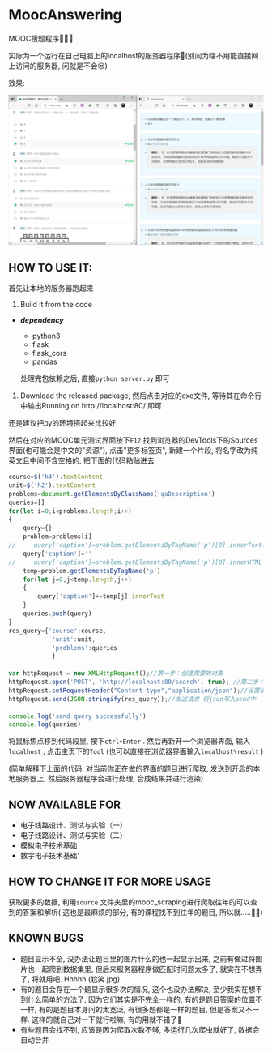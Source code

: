 # MoocAnswering
MOOC搜题程序🎉🎉🎉

实际为一个运行在自己电脑上的localhost的服务器程序👀(别问为啥不用能直接网上访问的服务器, 问就是不会😒)

效果:

![image-20210520183716875](README.assets/image-20210520183716875.png)

## HOW TO USE IT:

首先让本地的服务器跑起来

1. Build it from the code

- ***dependency***
  - python3
  - flask
  - flask_cors
  - pandas

  处理完包依赖之后, 直接`python server.py` 即可

1. Download the released package, 然后点击对应的exe文件, 等待其在命令行中输出Running on http://localhost:80/ 即可

还是建议把py的环境搭起来比较好

然后在对应的MOOC单元测试界面按下`F12` 找到浏览器的DevTools下的Sources界面(也可能会是中文的"资源"),  点击"更多标签页", 新建一个片段, 将名字改为纯英文且中间不含空格的, 把下面的代码粘贴进去

```js
course=$('h4').textContent
unit=$('h2').textContent
problems=document.getElementsByClassName('qaDescription')
queries=[]
for(let i=0;i<problems.length;i++)
{
    query={}
    problem=problems[i]
//     query['caption']=problem.getElementsByTagName('p')[0].innerText.replace(/\s+/,'')
    query['caption']=''
//     query['caption']=problem.getElementsByTagName('p')[0].innerHTML
    temp=problem.getElementsByTagName('p')
    for(let j=0;j<temp.length;j++)
    {
        query['caption']+=temp[j].innerText
    }
    queries.push(query)
}
res_query={'course':course,
            'unit':unit,
            'problems':queries
            }
            
var httpRequest = new XMLHttpRequest();//第一步：创建需要的对象
httpRequest.open('POST', 'http://localhost:80/search', true); //第二步：打开连接/***发送json格式文件必须设置请求头 ；如下 - */
httpRequest.setRequestHeader("Content-type","application/json");//设置请求头 注：post方式必须设置请求头（在建立连接后设置请求头）var obj = { name: 'zhansgan', age: 18 };
httpRequest.send(JSON.stringify(res_query));//发送请求 将json写入send中

console.log('send query successfully')
console.log(queries)
```

将鼠标焦点移到代码段里, 按下`ctrl+Enter` . 然后再新开一个浏览器界面, 输入`localhost` , 点击主页下的`Tool` (也可以直接在浏览器界面输入`localhost\result` )

(简单解释下上面的代码: 对当前你正在做的界面的题目进行爬取, 发送到开启的本地服务器上, 然后服务器程序会进行处理, 合成结果并进行渲染)

## NOW AVAILABLE FOR

- 电子线路设计、测试与实验（一）
- 电子线路设计、测试与实验（二）
- 模拟电子技术基础
- 数字电子技术基础'

## HOW TO CHANGE IT FOR MORE USAGE

获取更多的数据, 利用`source` 文件夹里的mooc_scraping进行爬取往年的可以查到的答案和解析( 这也是最麻烦的部分, 有的课程找不到往年的题目, 所以就.....🤷‍♂️)



## KNOWN BUGS

- 题目显示不全, 没办法让题目里的图片什么的也一起显示出来, 之前有做过将图片也一起爬到数据集里, 但后来服务器程序做匹配时问题太多了, 就实在不想弄了, 将就用吧. Hhhhh (尬笑.jpg)
- 有的题目会存在一个题显示很多次的情况, 这个也没办法解决, 至少我实在想不到什么简单的方法了, 因为它们其实是不完全一样的, 有的是题目答案的位置不一样, 有的是题目本身问的太宽泛, 有很多题都是一样的题目, 但是答案又不一样. 这样的就自己对一下就行啦嘛, 有的用就不错了🤔
- 有些题目会找不到, 应该是因为爬取次数不够, 多运行几次爬虫就好了, 数据会自动合并
